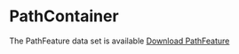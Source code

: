 # PathContainer

The PathFeature data set is available 
[Download PathFeature](https://drive.google.com/drive/folders/1sBJBOEO8Mhf5kwu_wtvwUHA2qLWRQ9hO?usp=sharing)
